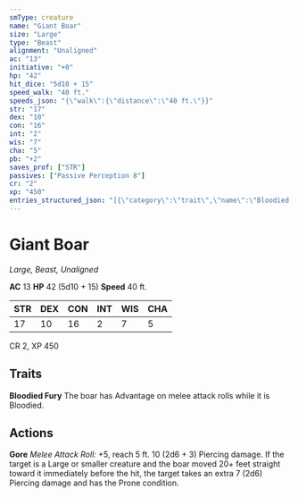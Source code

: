 ```yaml
---
smType: creature
name: "Giant Boar"
size: "Large"
type: "Beast"
alignment: "Unaligned"
ac: "13"
initiative: "+0"
hp: "42"
hit_dice: "5d10 + 15"
speed_walk: "40 ft."
speeds_json: "{\"walk\":{\"distance\":\"40 ft.\"}}"
str: "17"
dex: "10"
con: "16"
int: "2"
wis: "7"
cha: "5"
pb: "+2"
saves_prof: ["STR"]
passives: ["Passive Perception 8"]
cr: "2"
xp: "450"
entries_structured_json: "[{\"category\":\"trait\",\"name\":\"Bloodied Fury\",\"text\":\"The boar has Advantage on melee attack rolls while it is Bloodied.\"},{\"category\":\"action\",\"name\":\"Gore\",\"text\":\"*Melee Attack Roll:* +5, reach 5 ft. 10 (2d6 + 3) Piercing damage. If the target is a Large or smaller creature and the boar moved 20+ feet straight toward it immediately before the hit, the target takes an extra 7 (2d6) Piercing damage and has the Prone condition.\",\"kind\":\"Melee Attack Roll\",\"to_hit\":\"+5\",\"range\":\"5 ft\",\"damage\":\"10 (2d6 + 3) Piercing\"}]"
---
```


# Giant Boar
*Large, Beast, Unaligned*

**AC** 13
**HP** 42 (5d10 + 15)
**Speed** 40 ft.

| STR | DEX | CON | INT | WIS | CHA |
| --- | --- | --- | --- | --- | --- |
| 17 | 10 | 16 | 2 | 7 | 5 |

CR 2, XP 450

## Traits

**Bloodied Fury**
The boar has Advantage on melee attack rolls while it is Bloodied.

## Actions

**Gore**
*Melee Attack Roll:* +5, reach 5 ft. 10 (2d6 + 3) Piercing damage. If the target is a Large or smaller creature and the boar moved 20+ feet straight toward it immediately before the hit, the target takes an extra 7 (2d6) Piercing damage and has the Prone condition.
